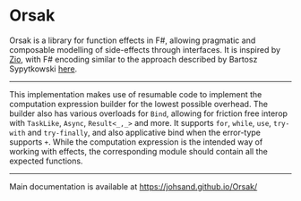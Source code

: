 Orsak
======

Orsak is a library for function effects in F#, allowing pragmatic and composable modelling of side-effects through interfaces. It is inspired by [Zio](https://zio.dev), with F# encoding similar to the approach described by Bartosz Sypytkowski [here](https://www.bartoszsypytkowski.com/dealing-with-complex-dependency-injection-in-f/).

---

This implementation makes use of resumable code to implement the computation expression builder for the lowest possible overhead. 
The builder also has various overloads for ``Bind``, allowing for friction free interop with ``TaskLike``, ``Async``, ``Result<_,_>`` and more.
It supports ``for``, ``while``, ``use``, ``try-with`` and ``try-finally``, and also applicative bind when the error-type supports ``+``.
While the computation expression is the intended way of working with effects, the corresponding module should contain all the expected functions.

---

Main documentation is available at https://johsand.github.io/Orsak/